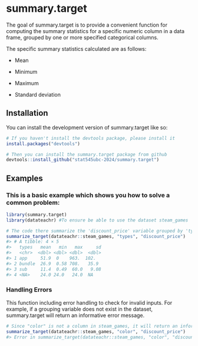 
<!-- README.md is generated from README.Rmd. Please edit that file -->

# summary.target

<!-- badges: start -->
<!-- badges: end -->

The goal of summary.target is to provide a convenient function for
computing the summary statistics for a specific numeric column in a data
frame, grouped by one or more specified categorical columns.

The specific summary statistics calculated are as follows:

-   Mean

-   Minimum

-   Maximum

-   Standard deviation

## Installation

You can install the development version of summary.target like so:

``` r
# If you haven't install the devtools package, please install it
install.packages("devtools")

# Then you can install the summary.target package from github
devtools::install_github("stat545ubc-2024/summary.target")
```

## Examples

### This is a basic example which shows you how to solve a common problem:

``` r
library(summary.target)
library(datateachr) #To ensure be able to use the dataset steam_games

# The code there summarize the 'discount_price' variable grouped by 'types' in the steam_games dataset.
summarize_target(datateachr::steam_games, "types", "discount_price")
#> # A tibble: 4 × 5
#>   types   mean   min   max     sd
#>   <chr>  <dbl> <dbl> <dbl>  <dbl>
#> 1 app     51.9  0    963.  102.  
#> 2 bundle  26.9  0.58 708.   35.9 
#> 3 sub     11.4  0.49  60.0   9.08
#> 4 <NA>    24.0 24.0   24.0  NA
```

### Handling Errors

This function including error handling to check for invalid inputs. For
example, if a grouping variable does not exist in the dataset,
summary.target will return an informative error message.

``` r
# Since "color" is not a column in steam_games, it will return an informative error message.
summarize_target(datateachr::steam_games, "color", "discount_price")
#> Error in summarize_target(datateachr::steam_games, "color", "discount_price"): Sorry, all color should be columns inside of your 'data'.
```
